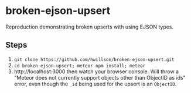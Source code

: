 # broken-ejson-upsert

Reproduction demonstrating broken upserts with using EJSON types.

## Steps

1. `git clone https://github.com/hwillson/broken-ejson-upsert.git`
2. `cd broken-ejson-upsert; meteor npm install; meteor`
3. http://localhost:3000 then watch your browser console. Will throw a "Meteor does not currently support objects other than ObjectID as ids" error, even though the `_id` being used for the upsert is an `ObjectID`.
